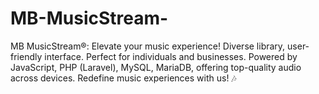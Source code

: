 # MB-MusicStream-
MB MusicStream®: Elevate your music experience! Diverse library, user-friendly interface. Perfect for individuals and businesses. Powered by JavaScript, PHP (Laravel), MySQL, MariaDB, offering top-quality audio across devices. Redefine music experiences with us! 🎶
